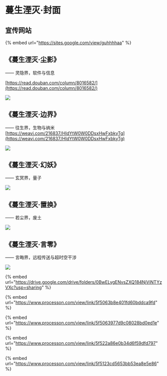 # 蔓生湮灭·封面

## 

## 宣传网站

{% embed url="https://sites.google.com/view/guhhhhaa" %}









## 《蔓生湮灭·尘影》

—— 灵隐界，软件与信息

[https://read.douban.com/column/8016582/](https://read.douban.com/column/8016582/)

![](.gitbook/assets/1.png)

## 《蔓生湮灭·边界》

—— 往生界，生物与纳米[https://weavi.com/216837/HIdYtW0W0DDsxHwFxbkyTg](https://weavi.com/216837/HIdYtW0W0DDsxHwFxbkyTg)

![](.gitbook/assets/2.png)

## 《蔓生湮灭·幻妖》

—— 玄冥界，量子

![](.gitbook/assets/3%20%281%29.png)

## 《蔓生湮灭·置换》

—— 若尘界，废土

![](.gitbook/assets/4.png)

## 《蔓生湮灭·言零》

—— 言晦界，远程传送与超时空干涉

![](.gitbook/assets/5.png)

{% embed url="https://drive.google.com/drive/folders/0BwELygENvsZXQ184NjViNTYzVXc?usp=sharing" %}

{% embed url="https://www.processon.com/view/link/5f5063b8e401fd60bddca9fd" %}

{% embed url="https://www.processon.com/view/link/5f5063977d9c08028bd0ed1e" %}

{% embed url="https://www.processon.com/view/link/5f522a86e0b34d6f59dfd797" %}

{% embed url="https://www.processon.com/view/link/5f5123cd5653bb53ea8e5e86" %}



